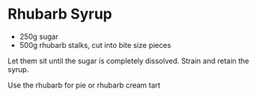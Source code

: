 
# Rhubarb Syrup

- 250g sugar
- 500g rhubarb stalks, cut into bite size pieces

Let them sit until the sugar is completely dissolved. Strain and retain the syrup.

Use the rhubarb for pie or rhubarb cream tart
